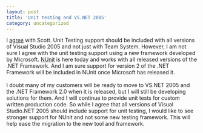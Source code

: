 ```yaml
---
layout: post
title: 'Unit testing and VS.NET 2005'
category: uncategorized
---
```


I <a href="http://www.peterprovost.org/archive/2004/06/12/1379.aspx">agree</a> with Scott.  Unit Testing support should be included with all versions of Visual Studio 2005 and not just with Team System.  However, I am not sure I agree with the unit testing support using a new framework developed by Microsoft.  <a href="http://www.nunit.org/">NUnit</a> is here today and works with all released versions of the .NET Framework.  And I am sure support for version 2 of the .NET Framework will be included in NUnit once Microsoft has released it.<br /><br />I doubt many of my customers will be ready to move to VS.NET 2005 and the .NET Framework 2.0 when it is released, but I will still be developing solutions for them.  And I will continue to provide unit tests for custom written production code.  So while I agree that all versions of Visual Studio.NET 2005 should include support for unit testing, I would like to see stronger support for NUnit and not some new testing framework.  This will help ease the migration to the new tool and framework.<br /><br /><br />
